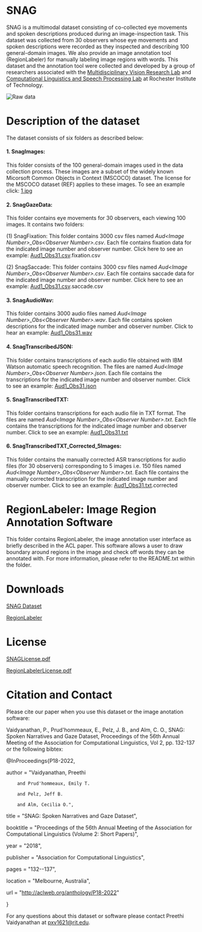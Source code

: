 # SNAG
SNAG is a multimodal dataset consisting of co-collected eye movements and spoken descriptions produced during an image-inspection task. This dataset was collected from 30 observers whose eye movements and spoken descriptions were recorded as they inspected and describing 100 general-domain images. We also provide an image annotation tool (RegionLabeler) for manually labeling image regions with words. This dataset and the annotation tool were collected and developed by a group of researchers associated with the [Multidisciplinary Vision Research Lab](http://mvrl.cis.rit.edu/) and [Computational Linguistics and Speech Processing Lab](https://www.rit.edu/clasp/) at Rochester Institute of Technology.

![Raw data](https://raw.githubusercontent.com/mvrl-clasp/SNAG/master/thesissnagrawdata.jpg)


# Description of the dataset
The dataset consists of six folders as described below:
#### 1. SnagImages: 
   This folder consists of the 100 general-domain images used in the data collection process. These images are a subset of the widely known Micorsoft Common Objects in Context (MSCOCO) dataset. The license for the MSCOCO dataset (REF) applies to these images. To see an example click: [1.jpg](https://drive.google.com/file/d/1XvpJmHR01N0qPkSRWpjguUBTEDBF14Ie/view?usp=sharing)

#### 2. SnagGazeData:
   This folder contains eye movements for 30 observers, each viewing 100 images. It contains two folders:
   
   (1) SnagFixation: This folder contains 3000 csv files named *Aud&lt;Image Number&gt;_Obs&lt;Observer Number&gt;.csv*. Each file contains fixation data for the indicated image number and observer number. Click here to see an example: [Aud1_Obs31.csv](https://drive.google.com/file/d/1J-yTCRIoXEXceBaj_PSTxO3gDOhivIiN/view?usp=sharing).fixation.csv
   
   (2) SnagSaccade: This folder contains 3000 csv files named *Aud&lt;Image Number&gt;_Obs&lt;Observer Number&gt;.csv*. Each file contains saccade data for the indicated image number and observer number. Click here to see an example: [Aud1_Obs31.csv](https://drive.google.com/file/d/1F9ILSbyidEMKAp8k4yqm7nXLrN9yrsAd/view?usp=sharing).saccade.csv

#### 3. SnagAudioWav:
   This folder contains 3000 audio files named *Aud&lt;Image Number&gt;_Obs&lt;Observer Number&gt;.wav*. Each file contains spoken descriptions for the indicated image number and observer number. Click to hear an example: [Aud1_Obs31.wav](https://drive.google.com/open?id=1cJodyWb6s1ecIOPFFF9rNPoYEohpjSBq)
   
#### 4. SnagTranscribedJSON:
   This folder contains transcriptions of each audio file obtained with IBM Watson automatic speech recognition. The files are named *Aud&lt;Image Number&gt;_Obs&lt;Observer Number&gt;.json*. Each file contains the transcriptions for the indicated image number and observer number. Click to see an example: [Aud1_Obs31.json](https://drive.google.com/file/d/1hEWgUPyS1UJfDXRGS_8hPLT_nVrsOw82/view?usp=sharing)
   
#### 5. SnagTranscribedTXT:
   This folder contains transcriptions for each audio file in TXT format. The files are named *Aud&lt;Image Number&gt;_Obs&lt;Observer Number&gt;.txt*. Each file contains the transcriptions for the indicated image number and observer number. Click to see an example: [Aud1_Obs31.txt](https://drive.google.com/file/d/1HxzHcqpmAyjXhZ__fsqOWh5vVbZQ-A9_/view?usp=sharing)
  
#### 6. SnagTranscribedTXT_Corrected_5Images:
   This folder contains the manually corrected ASR transcriptions for audio files (for 30 observers) corresponding to 5 images i.e. 150 files named *Aud&lt;Image Number&gt;_Obs&lt;Observer Number&gt;.txt*. Each file contains the manually corrected transcription for the indicated image number and observer number. Click to see an example: [Aud1_Obs31.txt](https://drive.google.com/file/d/1FyVYpoDv77gyz1OzICRYsu95wIazL0EN/view?usp=sharing).corrected

# RegionLabeler: Image Region Annotation Software
This folder contains RegionLabeler, the image annotation user interface as briefly described in the ACL paper. This software allows a user to draw boundary around regions in the image and check off words they can be annotated with. For more information, please refer to the README.txt within the folder. 

# Downloads 
[SNAG Dataset](https://drive.google.com/drive/folders/1P-K7kLjEp7hBUCZG53YHCqYO08Z6zdvy?usp=sharing)

[RegionLabeler](https://drive.google.com/drive/folders/1e6ZMmMNd52WPLEwmJ-s8pNzXS0IN17VH?usp=sharing)

# License
[SNAGLicense.pdf](https://drive.google.com/file/d/1oyhkPnFniqBuh0UJoJ-l9U-70UEbI6rR/view?usp=sharing)

[RegionLabelerLicense.pdf](https://drive.google.com/file/d/1LpmSMNu1s0S8U3-EcYB3ANvS9K0n2wHd/view?usp=sharing)

# Citation and Contact
Please cite our paper when you use this dataset or the image anotation software:

Vaidyanathan, P., Prud'hommeaux, E., Pelz, J. B., and Alm, C. O., SNAG: Spoken Narratives and Gaze Dataset, Proceedings of the 56th Annual Meeting of the Association for Computational Linguistics, Vol 2, pp. 132-137 or the following bibtex:

@InProceedings{P18-2022,

  author = 	"Vaidyanathan, Preethi
  
		and Prud'hommeaux, Emily T.
		
		and Pelz, Jeff B.
		
		and Alm, Cecilia O.",
		
  title = 	"SNAG: Spoken Narratives and Gaze Dataset",
  
  booktitle = 	"Proceedings of the 56th Annual Meeting of the Association for Computational Linguistics (Volume 2: Short Papers)",
  
  year = 	"2018",
  
  publisher = 	"Association for Computational Linguistics",
  
  pages = 	"132--137",
  
  location = 	"Melbourne, Australia",
  
  url = 	"http://aclweb.org/anthology/P18-2022"
  
}


For any questions about this dataset or software please contact Preethi Vaidyanathan at pxv1621@rit.edu.
